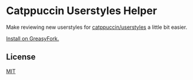 # Catppuccin Userstyles Helper

Make reviewing new userstyles for [catppuccin/userstyles](https://github.com/catppuccin/userstyles) a little bit easier.

[Install on GreasyFork.](https://greasyfork.org/en/scripts/486720-catppuccin-userstyles-helper)

## License

[MIT](LICENSE)

